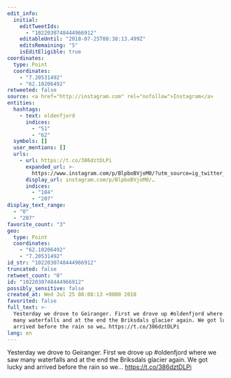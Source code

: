 ```yaml
---
edit_info:
  initial:
    editTweetIds:
      - "1022030748444966912"
    editableUntil: "2018-07-25T08:38:13.499Z"
    editsRemaining: "5"
    isEditEligible: true
coordinates:
  type: Point
  coordinates:
    - "7.20531492"
    - "62.10206492"
retweeted: false
source: <a href="http://instagram.com" rel="nofollow">Instagram</a>
entities:
  hashtags:
    - text: oldenfjord
      indices:
        - "51"
        - "62"
  symbols: []
  user_mentions: []
  urls:
    - url: https://t.co/386dztDLPi
      expanded_url: >-
        https://www.instagram.com/p/BlpboBVjoM0/?utm_source=ig_twitter_share&igshid=15810oi10iidl
      display_url: instagram.com/p/BlpboBVjoM0/…
      indices:
        - "184"
        - "207"
display_text_range:
  - "0"
  - "207"
favorite_count: "3"
geo:
  type: Point
  coordinates:
    - "62.10206492"
    - "7.20531492"
id_str: "1022030748444966912"
truncated: false
retweet_count: "0"
id: "1022030748444966912"
possibly_sensitive: false
created_at: Wed Jul 25 08:08:13 +0000 2018
favorited: false
full_text: >-
  Yesterday we drove to Geiranger. First we drove up #oldenfjord where we saw
  many waterfalls and at the end the Briksdals glacier again. We got lucky and
  arrived before the rain so we… https://t.co/386dztDLPi
lang: en
---
```


Yesterday we drove to Geiranger. First we drove up #oldenfjord where we saw many
waterfalls and at the end the Briksdals glacier again. We got lucky and arrived
before the rain so we… https://t.co/386dztDLPi
